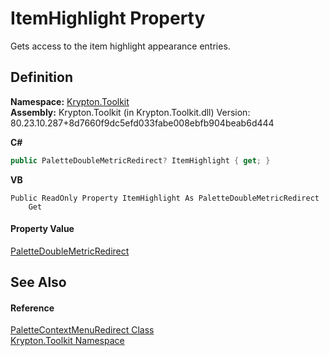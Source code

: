 # ItemHighlight Property


Gets access to the item highlight appearance entries.



## Definition
**Namespace:** <a href="79d2eac2-21f4-54ff-7552-b20c33c30600.md">Krypton.Toolkit</a>  
**Assembly:** Krypton.Toolkit (in Krypton.Toolkit.dll) Version: 80.23.10.287+8d7660f9dc5efd033fabe008ebfb904beab6d444

**C#**
``` C#
public PaletteDoubleMetricRedirect? ItemHighlight { get; }
```
**VB**
``` VB
Public ReadOnly Property ItemHighlight As PaletteDoubleMetricRedirect
	Get
```



#### Property Value
<a href="b79af171-58e8-a75e-5ebe-18f169ce59e8.md">PaletteDoubleMetricRedirect</a>

## See Also


#### Reference
<a href="7f65fbee-ca99-59c2-c5c7-3abcdc21fbf9.md">PaletteContextMenuRedirect Class</a>  
<a href="79d2eac2-21f4-54ff-7552-b20c33c30600.md">Krypton.Toolkit Namespace</a>  
